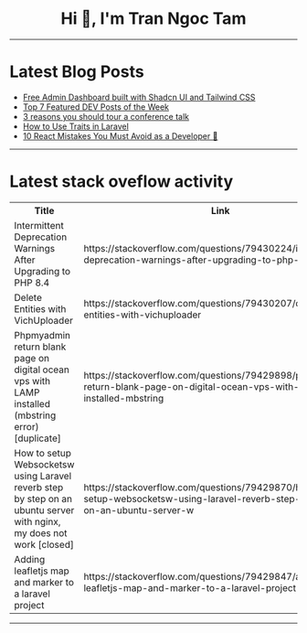 <h1 align="center">Hi 👋, I'm Tran Ngoc Tam</h1>

---

# Latest Blog Posts 
<!-- BLOG-POST-LIST:START -->
- [Free Admin Dashboard built with Shadcn UI and Tailwind CSS](https://dev.to/fredy/free-admin-dashboard-built-with-shadcn-ui-and-tailwind-css-2akj)
- [Top 7 Featured DEV Posts of the Week](https://dev.to/devteam/top-7-featured-dev-posts-of-the-week-157k)
- [3 reasons you should tour a conference talk](https://dev.to/whitep4nth3r/3-reasons-you-should-tour-a-conference-talk-3n94)
- [How to Use Traits in Laravel](https://dev.to/websilvercraft/how-to-use-traits-in-laravel-5232)
- [10 React Mistakes You Must Avoid as a Developer 🚀](https://dev.to/kelvincode1234/10-react-mistakes-you-must-avoid-as-a-developer-4mpl)
<!-- BLOG-POST-LIST:END -->

---

# Latest stack oveflow activity
<table>
  <tr><th>Title</th><th>Link</th></tr>
  <!-- STACKOVERFLOW:START --><tr><td>Intermittent Deprecation Warnings After Upgrading to PHP 8.4</td><td>https://stackoverflow.com/questions/79430224/intermittent-deprecation-warnings-after-upgrading-to-php-8-4</td></tr><tr><td>Delete Entities with VichUploader</td><td>https://stackoverflow.com/questions/79430207/delete-entities-with-vichuploader</td></tr><tr><td>Phpmyadmin return blank page on digital ocean vps with LAMP installed &lpar;mbstring error&rpar; [duplicate]</td><td>https://stackoverflow.com/questions/79429898/phpmyadmin-return-blank-page-on-digital-ocean-vps-with-lamp-installed-mbstring</td></tr><tr><td>How to setup Websocketsw using Laravel reverb step by step on an ubuntu server with nginx, my does not work [closed]</td><td>https://stackoverflow.com/questions/79429870/how-to-setup-websocketsw-using-laravel-reverb-step-by-step-on-an-ubuntu-server-w</td></tr><tr><td>Adding leafletjs map and marker to a laravel project</td><td>https://stackoverflow.com/questions/79429847/adding-leafletjs-map-and-marker-to-a-laravel-project</td></tr><!-- STACKOVERFLOW:END -->
</table>

---


